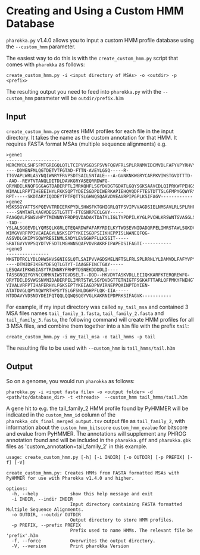 # Creating and Using a Custom HMM Database

`pharokka.py` v1.4.0 allows you to input a custom HMM profile database using the `--custom_hmm` parameter.

The easiest way to do this is with the `create_custom_hmm.py` script that comes with `pharokka` as follows:

```
create_custom_hmm.py -i <input directory of MSAs> -o <outdir> -p <prefix>
```

The resulting output you need to feed into `pharokka.py` with the `--custom_hmm` parameter will be `outdir/prefix.h3m`

## Input

`create_custom_hmm.py` creates HMM profiles for each file in the input directory. It takes the name as the custom annotation for that HMM. It requires FASTA format MSAs (multiple sequence alignments) e.g.

```
>gene1
--------------------MERCMYDLSHFSFMTGRIGQLQTLTCIPVVSGDSFSVNFQGVFRLSPLRRNMVIDCMVDLFAFYVPYRHVYG-----DDWENFMLQGTDETVTFGTAD-FTTN-AVEYLGSQ-----R-TTGVAPLWRLASYNQIWNRYFRVPSDTSAILSNTALE---A-GVNKNKWGRYCARPKVIWSTGVDTTTD--AAD--REVTVTANQLDITDLDAVKGRYASEQRRDWFG-QRYNDILKNQFGGGAGTDADERPTLIMRKQHFLSGYDVDGTGDATLGQYSGKSAAVCDLQIPRKWFPEHGSL-WIMALLRFPTIHEEEIHYLFKKSQPTYDEISGDPDIWERKAPIEHQVQDFFTESTDTTSLGFMPYGQWYRYHPNVVHNQFTEVTGFSFVSA-RPT-----SKDTARYIQDDEYTPTFQTTSLGHWQSQARVDVEAVRPIPGPLKSIFAGV------------
>gene2
MSKSSGYATTSKPQEVVTRDIERKPYDLSHWSFKTGHIGRLQTFSVIPVVAGDSIELNMSAVLRLSPLRHFMYLDAVVDLFAFYVPHRHVYG-----SNWTAFLKAGVDEGSTLGTTT-FTGSNRPECLGVY-----FAAGQVLPSWSVHPYTMIWNNYFRDPQVDADAKTDATYLIGLTYPDPILKYGLPVCHLKRSWNTGVASGLS--TAD--YSLALSGGEVDLYQMSQLKGRLQTEQARDWFAFARYRDILKYTWDSEVNIDADQRPELIMRSTAWLSGKDVDGTDDATLGSYTGKSTGIFNLSFPSRFFAEHGSI-WIMGVVRFPPIVEAEAGYLNSKSEPTYKEISGDPSIIKHEPPISLNANEQFQG-ASSVDLGKIPYGQWYRESINMLSADYLEVSGHPFLLKSSIT-----SRATGVYVVPSQYDTVFSDTLMGHWNSQAFVDVRAKRFIPAPEDSIFAGTI-----------
>gene3
----------------MKGTDTRCLYDLDHWSHVSGNIGSLQTLSAIPVVAGDSMELNFTSLFRLSPLRRNLYLDAMVDLFAFYVPYRHVYG-----DTWIDFIKEGYDESQTLGTYT-IAAGEFINCTGAY-----LESQAVIPKWSIASYTRIWNRYFRHPTDSNEKDDDDLI----TASSGNQIYGYNCCHMKNIWSTGVDSELT--DDD--HKVDVTASKVDLLEIIQKKARFKTERQREWFG-QRYTDILDSVWGSNVNIDADERPELIMRTSTWLSGYDVDGTTETNIGTFSGKAFTTARLQFPMKYFNEHGTI-YIVALVRFPTIHAFERHYLFGKSEPTYKEIAGDPNVIRNEPPQAINPTDYIEN-ATATDVGLQPYAQWYRTHPSYTSLGFSNLDGHPFLQK-IIA-----NTDDAVYVDSNDYDEIFQTQQLQQWQSQGYVGLKAKRNIPDPRKSIFAGVK-----------
```

For example, if my input directory was called `my_tail_msa` and contained 3 MSA files names `tail_family_1.fasta`, `tail_family_2.fasta` and `tail_family_3.fasta`, the following command will create HMM profiles for all 3 MSA files, and combine them together into a `h3m` file with the prefix `tail`:

```
create_custom_hmm.py -i my_tail_msa -o tail_hmms -p tail
```

The resulting file to be used with `--custom_hmm` is `tail_hmms/tail.h3m`

## Output

So on a genome, you would run `pharokka` as follows:

```
pharokka.py -i <input fasta file> -o <output folder> -d <path/to/database_dir> -t <threads>  --custom_hmm tail_hmms/tail.h3m
```

A gene hit to e.g. the tail_family_2 HMM profile found by PyHMMER will be indicated in the `custom_hmm_id` column of the `pharokka_cds_final_merged_output.tsv` output file as `tail_family_2`, with information about the `custom_hmm_bitscore`	`custom_hmm_evalue` for bitscore and evalue from PyHMMER. The annotations will supplement any PHROG annotation found and will be included in the `pharokka.gff` and `pharokka.gbk` files as 'custom_annotation=tail_family_2' in this example.

```
usage: create_custom_hmm.py [-h] [-i INDIR] [-o OUTDIR] [-p PREFIX] [-f] [-V]

create_custom_hmm.py: Creates HMMs from FASTA formatted MSAs with PyHMMER for use with Pharokka v1.4.0 and higher.

options:
  -h, --help            show this help message and exit
  -i INDIR, --indir INDIR
                        Input directory containing FASTA formatted Multiple Sequence Alignments.
  -o OUTDIR, --outdir OUTDIR
                        Output directory to store HMM profiles.
  -p PREFIX, --prefix PREFIX
                        Prefix used to name HMMs. The relevant file be 'prefix'.h3m
  -f, --force           Overwrites the output directory.
  -V, --version         Print pharokka Version
```
